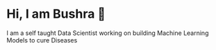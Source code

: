 # Hi, I am Bushra 👋
I am a self taught Data Scientist working on building Machine Learning Models to cure Diseases
